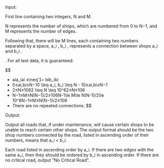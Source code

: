Input:

First line containing two integers, N and M.

N represents the number of shops, which are numbered from 0 to N−1, and M represents the number of edges.

Following that, there will be M lines, each containing two numbers separated by a space, a_i​ , b_i​ , represents a connection between shops a_i​  and b_i​ .

. For all test data, it is guaranteed:

$$
- aia\_iai​ ≠\\neq\= bib\_ibi​
- 0≤ai,bi≤N−10 \\leq a\_i, b\_i \\leq N - 10≤ai​,bi​≤N−1
- 2≤N≤1062 \\leq N \\leq 10^62≤N≤106
- N−1≤M≤N(N−1)/2≤106N-1\\le M\\le N(N-1)/2\\le 10^6N−1≤M≤N(N−1)/2≤106
- There are no repeated connections.
$$

Output:

Output all roads that, if under maintenance, will cause certain shops to be unable to reach certain other shops. The output format should be the two shop numbers connected by the road, listed in ascending order of their numbers, means that a_i < b_i.

Each road listed in ascending order by a_i. If there are two edges with the same a_i, then they should be ordered by b_i in ascending order. If there are no critical road, output "No Critical Road".
